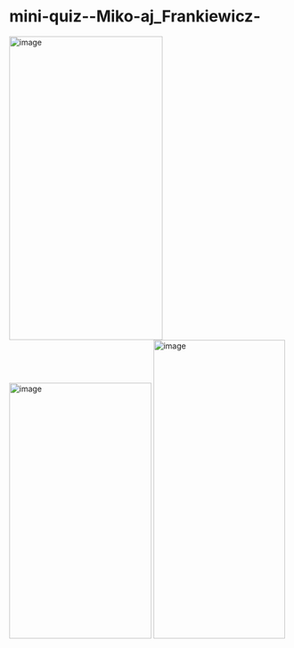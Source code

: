 # mini-quiz--Miko-aj_Frankiewicz-
<img width="275" height="545" alt="image" src="https://github.com/user-attachments/assets/43afc11e-7fff-498b-ac1d-5905656d3b69" />
<img width="255" height="459" alt="image" src="https://github.com/user-attachments/assets/b4fe634e-bf36-4994-9691-c94dc534fc5c" />
<img width="236" height="536" alt="image" src="https://github.com/user-attachments/assets/6901be58-90c3-4b28-9f2a-5e0353f80c65" />

